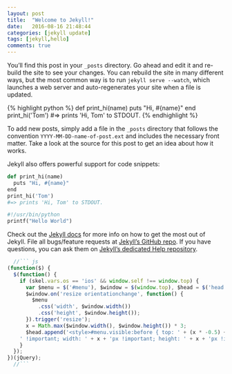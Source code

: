 ```yaml
---
layout: post
title:  "Welcome to Jekyll!"
date:   2016-08-16 21:48:44
categories: [jekyll update]
tags: [jekyll,hello]
comments: true
---
```

You’ll find this post in your `_posts` directory. Go ahead and edit it and re-build the site to see your changes. You can rebuild the site in many different ways, but the most common way is to run `jekyll serve --watch`, which launches a web server and auto-regenerates your site when a file is updated.

{% highlight python %}
def print_hi(name)
  puts "Hi, #{name}"
end
print_hi('Tom')
#=> prints 'Hi, Tom' to STDOUT.
{% endhighlight %}  
<!--more-->
To add new posts, simply add a file in the `_posts` directory that follows the convention `YYYY-MM-DD-name-of-post.ext` and includes the necessary front matter. Take a look at the source for this post to get an idea about how it works.

Jekyll also offers powerful support for code snippets:

``` python
def print_hi(name)
  puts "Hi, #{name}"
end
print_hi('Tom')
#=> prints 'Hi, Tom' to STDOUT.
```

~~~ python
#!/usr/bin/python
printf("Hello World")
~~~



Check out the [Jekyll docs][jekyll] for more info on how to get the most out of Jekyll. File all bugs/feature requests at [Jekyll’s GitHub repo][jekyll-gh]. If you have questions, you can ask them on [Jekyll’s dedicated Help repository][jekyll-help].

``` js 
  //``` js
(function($) { 
  $(function() {
    if (skel.vars.os == 'ios' && window.self !== window.top) {
      var $menu = $('#menu'), $window = $(window.top), $head = $('head'), x;
      $window.on('resize orientationchange', function() {
        $menu
          .css('width', $window.width())
          .css('height', $window.height());
      }).trigger('resize');
      x = Math.max($window.width(), $window.height()) * 3;
      $head.append('<style>#menu.visible:before { top: ' + (x * -0.5) + 'px !important; right: ' + (x * -0.5) +
    ' !important; width: ' + x + 'px !important; height: ' + x + 'px !important; }</style>');
    }
  }); 
})(jQuery);
  //```
```


[jekyll]:      http://jekyllrb.com
[jekyll-gh]:   https://github.com/jekyll/jekyll
[jekyll-help]: https://github.com/jekyll/jekyll-help
